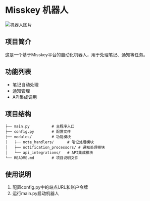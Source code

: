 # Misskey 机器人

![机器人图片](https://cn-sy1.rains3.com/tdws/files/16230795-d8f3-4103-87f1-6eab221a4f46.webp)

## 项目简介

这是一个基于Misskey平台的自动化机器人，用于处理笔记、通知等任务。

## 功能列表

- 笔记自动处理
- 通知管理
- API集成调用

## 项目结构

```
├── main.py          # 主程序入口
├── config.py        # 配置文件
├── modules/         # 功能模块
│   ├── note_handlers/      # 笔记处理模块
│   ├── notification_processors/ # 通知处理模块
│   └── api_integrations/   # API集成模块
└── README.md        # 项目说明文件
```

## 使用说明

1. 配置config.py中的站点URL和账户令牌
2. 运行main.py启动机器人